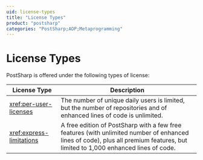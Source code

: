 ```yaml
---
uid: license-types
title: "License Types"
product: "postsharp"
categories: "PostSharp;AOP;Metaprogramming"
---
```

# License Types

PostSharp is offered under the following types of license:

| License Type | Description |
|--------------|------------------------------|
| <xref:per-user-licenses> | The number of unique daily users is limited, but the number of repositories and of enhanced lines of code is unlimited. |
| <xref:express-limitations> | A free edition of PostSharp with a few free features (with unlimited number of enhanced lines of code), plus all premium features, but limited to 1,000 enhanced lines of code. |
